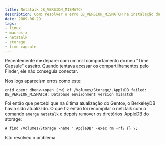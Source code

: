 ```yaml
---
title: Netatalk DB_VERSION_MISMATCH
description: Como resolver o erro DB_VERSION_MISMATCH na instalação do netatalk
date: 2009-06-29
tags:
- linux
- mac-os-x
- netatalk
- storage
- time-capsule
---
```



Recentemente me deparei com um mal comportamento do meu "Time Capsule" caseiro. Quando tentava acessar os 
compartilhamentos pelo Finder, ele não conseguia conectar. 

<!--more-->

Nos logs apareciam erros como este:

```
cnid_open: dbenv->open (rw) of /Volumes/Storage/.AppleDB failed:
DB_VERSION_MISMATCH: Database environment version mismatch
```

Foi então que percebi que na última atualização do Gentoo, o BerkeleyDB havia sido atualizado. O que fiz então foi 
recompilar o netatalk com o comando `emerge netatalk` e depois remover os diretórios .AppleDB do storage:

```
# find /Volumes/Storage -name '.AppleDB' -exec rm -rfv {} \;
```

Isto resolveu o problema.
